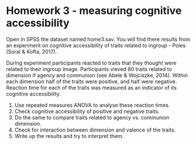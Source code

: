 # Homework 3 - measuring cognitive accessibility

Open in SPSS the dataset named home3.sav. You will find there results from an experiment on cognitive accessibility of traits related to ingroup - Poles (Soral & Kofta, 2017).

During experiment participants reacted to traits that they thought were related to their ingroup image. Participants vieved 80 traits related to dimension if agency and communion (see Abele & Wojciszke, 2014).
Within each dimension half of the traits were positive, and half were negative. Reaction time for each of the traits was measured as an indicator of its cognitive accessibility.

1. Use repeated measures ANOVA to analyse these reaction times.
2. Check cognitive accessibility of positive and negative traits.
3. Do the same to compare traits related to agency vs. communion dimension.
4. Check for interaction between dimension and valence of the traits.
5. Write up the results and try to interpret them.
